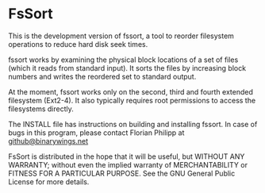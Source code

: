 FsSort
======

This is the development version of fssort, a tool to reorder filesystem
operations to reduce hard disk seek times.

fssort works by examining the physical block locations of a set of files
(which it reads from standard input). It sorts the files by increasing
block numbers and writes the reordered set to standard output.

At the moment, fssort works only on the second, third and fourth extended
filesystem (Ext2-4). It also typically requires root permissions to access
the filesystems directly.

The INSTALL file has instructions on building and installing fssort.
In case of bugs in this program, please contact Florian Philipp at
github@binarywings.net

FsSort is distributed in the hope that it will be useful, but
WITHOUT ANY WARRANTY; without even the implied warranty of
MERCHANTABILITY or FITNESS FOR A PARTICULAR PURPOSE. See the
GNU General Public License for more details.
